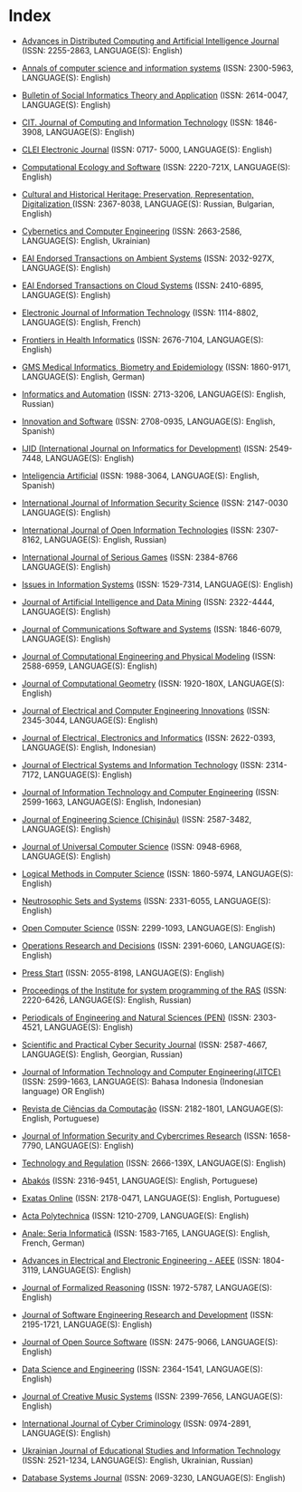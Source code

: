# Index

* [Advances in Distributed Computing and Artificial Intelligence Journal](https://revistas.usal.es/index.php/2255-2863/index) (ISSN: 2255-2863, LANGUAGE(S): English)
* [Annals of computer science and information systems](https://annals-csis.org/) (ISSN: 2300-5963, LANGUAGE(S): English)

* [Bulletin of Social Informatics Theory and Application](https://pubs.ascee.org/index.php/businta/index) (ISSN: 2614-0047, LANGUAGE(S): English)

* [CIT. Journal of Computing and Information Technology](http://cit.fer.hr/index.php/CIT/index) (ISSN: 1846-3908, LANGUAGE(S): English)

* [CLEI Electronic Journal](http://www.clei.org/cleiej/index.php/cleiej) (ISSN: 0717- 5000, LANGUAGE(S): English)

* [Computational Ecology and Software](http://www.iaees.org/publications/journals/ces/online-version.asp) (ISSN: 2220-721X, LANGUAGE(S): English)
* [Cultural and Historical Heritage: Preservation, Representation, Digitalization
](http://www.math.bas.bg/vt/kin/index.php) (ISSN: 2367-8038, LANGUAGE(S): Russian, Bulgarian, English) 

* [Cybernetics and Computer Engineering](http://kvt-journal.org.ua/) (ISSN: 2663-2586, LANGUAGE(S): English, Ukrainian)

* [EAI Endorsed Transactions on Ambient Systems](https://eudl.eu/journal/amsys) (ISSN: 2032-927X, LANGUAGE(S): English)
* [EAI Endorsed Transactions on Cloud Systems](https://eudl.eu/journal/cs) (ISSN: 2410-6895, LANGUAGE(S): English)
* [Electronic Journal of Information Technology](http://www.revue-eti.net/index.php/eti) (ISSN: 1114-8802, LANGUAGE(S): English, French)

* [Frontiers in Health Informatics](http://ijmi.ir/index.php/IJMI) (ISSN: 2676-7104, LANGUAGE(S): English)
* [GMS Medical Informatics, Biometry and Epidemiology](https://www.egms.de/dynamic/en/journals/mibe/index.htm) (ISSN: 1860-9171, LANGUAGE(S): English, German)

* [Informatics and Automation](http://proceedings.spiiras.nw.ru/index.php/sp/index) (ISSN: 2713-3206, LANGUAGE(S): English, Russian)

* [Innovation and Software](https://revistas.ulasalle.edu.pe/innosoft) (ISSN: 2708-0935, LANGUAGE(S): English, Spanish)

* [IJID (International Journal on Informatics for Development)](http://ejournal.uin-suka.ac.id/saintek/ijid) (ISSN: 2549-7448, LANGUAGE(S): English)
* [Inteligencia Artificial](http://journal.iberamia.org/index.php/intartif) (ISSN: 1988-3064, LANGUAGE(S): English, Spanish)
* [International Journal of Information Security Science](http://www.ijiss.org/ijiss/index.php/ijiss) (ISSN: 2147-0030 LANGUAGE(S): English)
* [International Journal of Open Information Technologies](http://injoit.org/index.php/j1) (ISSN: 2307-8162, LANGUAGE(S): English, Russian)
* [International Journal of Serious Games](http://journal.seriousgamessociety.org/index.php/IJSG) (ISSN: 2384-8766 LANGUAGE(S): English)
* [Issues in Information Systems](https://iacis.org/iis/iis.php) (ISSN: 1529-7314, LANGUAGE(S): English)

* [Journal of Artificial Intelligence and Data Mining](http://jad.shahroodut.ac.ir/) (ISSN: 2322-4444, LANGUAGE(S): English)
* [Journal of Communications Software and Systems](https://jcoms.fesb.unist.hr/) (ISSN: 1846-6079, LANGUAGE(S): English)
* [Journal of Computational Engineering and Physical Modeling](http://www.jcepm.com/) (ISSN: 2588-6959, LANGUAGE(S): English)
* [Journal of Computational Geometry](https://jocg.org/index.php/jocg) (ISSN: 1920-180X, LANGUAGE(S): English)
* [Journal of Electrical and Computer Engineering Innovations](https://jecei.sru.ac.ir/) (ISSN: 2345-3044, LANGUAGE(S): English)
* [Journal of Electrical, Electronics and Informatics](https://ojs.unud.ac.id/index.php/JEEI) (ISSN: 2622-0393, LANGUAGE(S): English, Indonesian)
* [Journal of Electrical Systems and Information Technology](https://jesit.springeropen.com/) (ISSN: 2314-7172, LANGUAGE(S): English)
* [Journal of Information Technology and Computer Engineering](http://jitce.fti.unand.ac.id/index.php/JITCE) (ISSN: 2599-1663, LANGUAGE(S): English, Indonesian)
* [Journal of Engineering Science (Chişinău)](https://jes.utm.md/) (ISSN: 2587-3482, LANGUAGE(S): English)
* [Journal of Universal Computer Science](https://lib.jucs.org/) (ISSN: 0948-6968, LANGUAGE(S): English)

* [Logical Methods in Computer Science](https://lmcs.episciences.org/) (ISSN: 1860-5974, LANGUAGE(S): English)

* [Neutrosophic Sets and Systems](http://fs.unm.edu/NSS/) (ISSN: 2331-6055, LANGUAGE(S): English)

* [Open Computer Science](https://www.degruyter.com/journal/key/comp/html) (ISSN: 2299-1093, LANGUAGE(S): English)
* [Operations Research and Decisions](https://ord.pwr.edu.pl/) (ISSN: 2391-6060, LANGUAGE(S): English)

* [Press Start](http://press-start.gla.ac.uk/) (ISSN: 2055-8198, LANGUAGE(S): English)
* [Proceedings of the Institute for system programming of the RAS](https://ispranproceedings.elpub.ru/jour/index) (ISSN: 2220-6426, LANGUAGE(S): English, Russian)
* [Periodicals of Engineering and Natural Sciences (PEN)](http://pen.ius.edu.ba/index.php/pen) (ISSN: 2303-4521, LANGUAGE(S): English)

* [Scientific and Practical Cyber Security Journal](https://journal.scsa.ge/) (ISSN: 2587-4667, LANGUAGE(S): English, Georgian, Russian)
* [Journal of Information Technology and Computer Engineering(JITCE)](http://jitce.fti.unand.ac.id/index.php/JITCE) (ISSN: 2599-1663, LANGUAGE(S): Bahasa Indonesia (Indonesian language) OR English)
* [Revista de Ciências da Computação](https://journals.uab.pt/index.php/rcc/index) (ISSN: 2182-1801, LANGUAGE(S): English, Portuguese)
* [Journal of Information Security and Cybercrimes Research](https://journals.nauss.edu.sa/index.php/JISCR) (ISSN: 1658-7790, LANGUAGE(S): English)
* [Technology and Regulation](https://techreg.org/) (ISSN:  2666-139X, LANGUAGE(S): English)
* [Abakós](http://periodicos.pucminas.br/index.php/abakos/) (ISSN:  2316-9451, LANGUAGE(S): English, Portuguese)
* [Exatas Online](http://www2.uesb.br/exatasonline/) (ISSN:  2178-0471, LANGUAGE(S): English, Portuguese)
* [Acta Polytechnica](https://ojs.cvut.cz/ojs/index.php/ap/index) (ISSN:  1210-2709, LANGUAGE(S): English)
* [Anale: Seria Informatică](http://anale-informatica.tibiscus.ro/?page=00_primapagina&lang=en) (ISSN:  1583-7165, LANGUAGE(S): English, French, German)
* [Advances in Electrical and Electronic Engineering  - AEEE](http://advances.utc.sk/) (ISSN:  1804-3119, LANGUAGE(S): English)
* [Journal of Formalized Reasoning](http://jfr.unibo.it/) (ISSN:  1972-5787, LANGUAGE(S): English)
* [Journal of Software Engineering Research and Development](https://sol.sbc.org.br/journals/index.php/jserd/index) (ISSN:  2195-1721, LANGUAGE(S): English)
* [Journal of Open Source Software](http://joss.theoj.org/) (ISSN:  2475-9066, LANGUAGE(S): English)
* [Data Science and Engineering](http://www.springer.com/41019) (ISSN:  2364-1541, LANGUAGE(S): English)
* [Journal of Creative Music Systems](https://www.jcms.org.uk/) (ISSN: 2399-7656, LANGUAGE(S): English)
* [International Journal of Cyber Criminology](http://www.cybercrimejournal.com/) (ISSN: 0974-2891, LANGUAGE(S): English)
* [Ukrainian Journal of Educational Studies and Information Technology](https://uesit.org.ua/index.php/itse) (ISSN: 2521-1234, LANGUAGE(S): English, Ukrainian, Russian)
* [Database Systems Journal](https://dbjournal.ro/index.html) (ISSN: 2069-3230, LANGUAGE(S): English)
